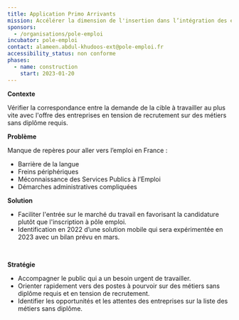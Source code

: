 ```yaml
---
title: Application Primo Arrivants
mission: Accélérer la dimension de l'insertion dans l’intégration des étrangers.
sponsors:
  - /organisations/pole-emploi
incubator: pole-emploi
contact: alameen.abdul-khudoos-ext@pole-emploi.fr
accessibility_status: non conforme
phases:
  - name: construction
    start: 2023-01-20
---
```



**Contexte**

Vérifier la correspondance entre la demande de la cible à travailler au plus vite avec l'offre des entreprises en tension de recrutement sur des métiers sans diplôme requis.



**Problème**

Manque de repères pour aller vers l’emploi en France :

* Barrière de la langue
* Freins périphériques
* Méconnaissance des Services Publics à l’Emploi
* Démarches administratives compliquées



**Solution**

* Faciliter l'entrée sur le marché du travail en favorisant la candidature plutôt que l'inscription à pôle emploi.
* Identification en 2022 d’une solution mobile qui sera expérimentée en 2023 avec un bilan prévu en mars.

 

**Stratégie**

* Accompagner le public qui a un besoin urgent de travailler.
* Orienter rapidement vers des postes à pourvoir sur des métiers sans diplôme requis et en tension de recrutement.
* Identifier les opportunités et les attentes des entreprises sur la liste des métiers sans diplôme.